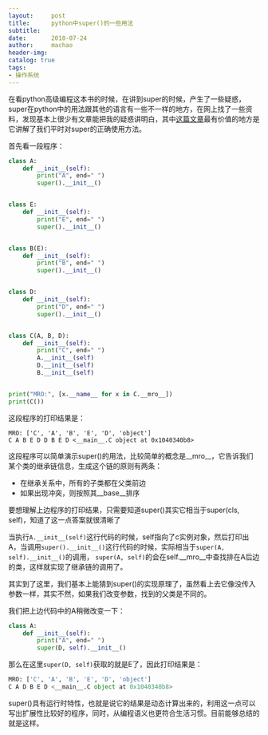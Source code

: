 ```yaml
---
layout:     post
title:      python中super()的一些用法
subtitle:   
date:       2018-07-24
author:     machao
header-img: 
catalog: true
tags:
- 操作系统
---
```


在看python高级编程这本书的时候，在讲到super的时候，产生了一些疑惑，super在python中的用法跟其他的语言有一些不一样的地方，在网上找了一些资料，发现基本上很少有文章能把我的疑惑讲明白，其中[这篇文章](https://rhettinger.wordpress.com/2011/05/26/super-considered-super/)最有价值的地方是它讲解了我们平时对super的正确使用方法。

首先看一段程序：

```python
class A:
    def __init__(self):
        print("A", end=" ")
        super().__init__()


class E:
    def __init__(self):
        print("E", end=" ")
        super().__init__()


class B(E):
    def __init__(self):
        print("B", end=" ")
        super().__init__()


class D:
    def __init__(self):
        print("D", end=" ")
        super().__init__()


class C(A, B, D):
    def __init__(self):
        print("C", end=" ")
        A.__init__(self)
        D.__init__(self)
        B.__init__(self)


print("MRO:", [x.__name__ for x in C.__mro__])
print(C())
```

这段程序的打印结果是：

```
MRO: ['C', 'A', 'B', 'E', 'D', 'object']
C A B E D D B E D <__main__.C object at 0x1040340b8>
```

这段程序可以简单演示super()的用法，比较简单的概念是__mro__，它告诉我们某个类的继承链信息，生成这个链的原则有两条：

- 在继承关系中，所有的子类都在父类前边
- 如果出现冲突，则按照其__base__排序


要想理解上边程序的打印结果，只需要知道super()其实它相当于super(cls, self)，知道了这一点答案就很清晰了

当执行`A.__init__(self)`这行代码的时候，self指向了c实例对象，然后打印出A，当调用`super().__init__()`这行代码的时候，实际相当于`super(A, self).__init__()`的调用， `super(A, self)`的会在self.__mro__中查找排在A后边的类，这样就实现了继承链的调用了。

其实到了这里，我们基本上能猜到super()的实现原理了，虽然看上去它像没传入参数一样，其实不然，如果我们改变参数，找到的父类是不同的。

我们把上边代码中的A稍微改变一下：

```python
class A:
    def __init__(self):
        print("A", end=" ")
        super(D, self).__init__()

```

那么在这里`super(D, self)`获取的就是E了，因此打印结果是：

```python
MRO: ['C', 'A', 'B', 'E', 'D', 'object']
C A D B E D <__main__.C object at 0x1040340b8>
```

super()具有运行时特性，也就是说它的结果是动态计算出来的，利用这一点可以写出扩展性比较好的程序，同时，从编程语义也更符合生活习惯。目前能够总结的就是这样。

			
